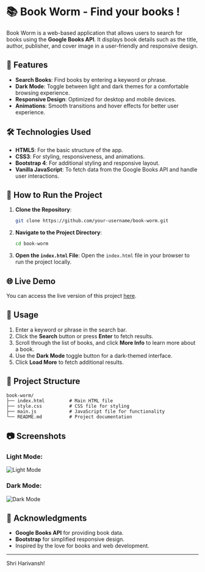 # 📚 Book Worm - Find your books !

Book Worm is a web-based application that allows users to search for books using the **Google Books API**. It displays book details such as the title, author, publisher, and cover image in a user-friendly and responsive design.

## 🌟 Features
- **Search Books**: Find books by entering a keyword or phrase.
- **Dark Mode**: Toggle between light and dark themes for a comfortable browsing experience.
- **Responsive Design**: Optimized for desktop and mobile devices.
- **Animations**: Smooth transitions and hover effects for better user experience.

## 🛠️ Technologies Used
- **HTML5**: For the basic structure of the app.
- **CSS3**: For styling, responsiveness, and animations.
- **Bootstrap 4**: For additional styling and responsive layout.
- **Vanilla JavaScript**: To fetch data from the Google Books API and handle user interactions.

## 🚀 How to Run the Project
1. **Clone the Repository**:
   ```bash
   git clone https://github.com/your-username/book-worm.git
   ```
2. **Navigate to the Project Directory**:
   ```bash
   cd book-worm
   ```
3. **Open the `index.html` File**:
   Open the `index.html` file in your browser to run the project locally.

## 🌐 Live Demo
You can access the live version of this project [here](https://akbans.github.io/BookWorm---Find-your-books-/).

## 📖 Usage
1. Enter a keyword or phrase in the search bar.
2. Click the **Search** button or press **Enter** to fetch results.
3. Scroll through the list of books, and click **More Info** to learn more about a book.
4. Use the **Dark Mode** toggle button for a dark-themed interface.
5. Click **Load More** to fetch additional results.

## 📂 Project Structure
```
book-worm/
├── index.html         # Main HTML file
├── style.css          # CSS file for styling
├── main.js            # JavaScript file for functionality
└── README.md          # Project documentation
```

## 📷 Screenshots
### Light Mode:
![Light Mode](![image](https://github.com/user-attachments/assets/3f964189-c238-466c-b56f-166cd8e1d968)
)
### Dark Mode:
![Dark Mode](![image](https://github.com/user-attachments/assets/9f2b9103-e4f6-4e0e-a464-74b61c5166f1)
)


## 🙌 Acknowledgments
- **Google Books API** for providing book data.
- **Bootstrap** for simplified responsive design.
- Inspired by the love for books and web development.

---
Shri Harivansh! 
